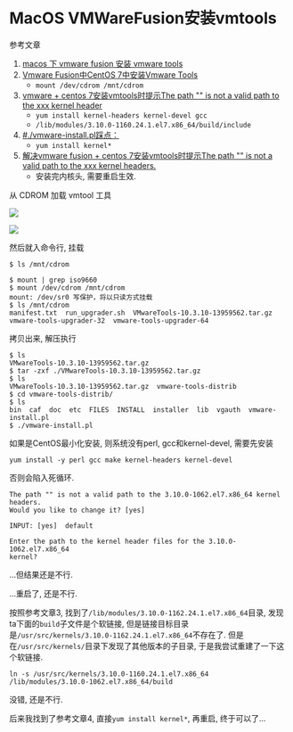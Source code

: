 # MacOS VMWareFusion安装vmtools

参考文章

1. [macos 下 vmware fusion 安装 vmware tools](https://blog.csdn.net/fangkailove/article/details/106164372)
2. [Vmware Fusion中CentOS 7中安装Vmware Tools](https://www.jibing57.com/2019/04/26/manually-install-vmeare-tools-on-centos-7/)
    - `mount /dev/cdrom /mnt/cdrom`
3. [vmware + centos 7安装vmtools时提示The path "" is not a valid path to the xxx kernel header](https://blog.csdn.net/liu1340308350/article/details/80824696)
    - `yum install kernel-headers kernel-devel gcc`
    - `/lib/modules/3.10.0-1160.24.1.el7.x86_64/build/include`
4. [#./vmware-install.pl踩点：](https://www.erlo.vip/share/2/15676.html)
    - `yum install kernel*`
5. [解决vmware fusion + centos 7安装vmtools时提示The path "" is not a valid path to the xxx kernel headers.](https://blog.csdn.net/sirchenhua/article/details/49719659)
    - 安装完内核头, 需要重启生效.

从 CDROM 加载 vmtool 工具

![](https://gitee.com/generals-space/gitimg/raw/master/793695b1c5daa6e33b039d7ccf9a8509.png)

![](https://gitee.com/generals-space/gitimg/raw/master/4ce0c02e6c9659a64bfe271feefb50ed.png)

然后就入命令行, 挂载

```console
$ ls /mnt/cdrom

$ mount | grep iso9660
$ mount /dev/cdrom /mnt/cdrom
mount: /dev/sr0 写保护，将以只读方式挂载
$ ls /mnt/cdrom
manifest.txt  run_upgrader.sh  VMwareTools-10.3.10-13959562.tar.gz  vmware-tools-upgrader-32  vmware-tools-upgrader-64
```

拷贝出来, 解压执行

```conole
$ ls
VMwareTools-10.3.10-13959562.tar.gz
$ tar -zxf ./VMwareTools-10.3.10-13959562.tar.gz
$ ls
VMwareTools-10.3.10-13959562.tar.gz  vmware-tools-distrib
$ cd vmware-tools-distrib/
$ ls
bin  caf  doc  etc  FILES  INSTALL  installer  lib  vgauth  vmware-install.pl
$ ./vmware-install.pl
```

如果是CentOS最小化安装, 则系统没有perl, gcc和kernel-devel, 需要先安装

```
yum install -y perl gcc make kernel-headers kernel-devel
```

否则会陷入死循环.

```
The path "" is not a valid path to the 3.10.0-1062.el7.x86_64 kernel headers.
Would you like to change it? [yes]

INPUT: [yes]  default

Enter the path to the kernel header files for the 3.10.0-1062.el7.x86_64
kernel?

```

...但结果还是不行.

...重启了, 还是不行.

按照参考文章3, 找到了`/lib/modules/3.10.0-1162.24.1.el7.x86_64`目录, 发现ta下面的`build`子文件是个软链接, 但是链接目标目录是`/usr/src/kernels/3.10.0-1162.24.1.el7.x86_64`不存在了. 但是在`/usr/src/kernels/`目录下发现了其他版本的子目录, 于是我尝试重建了一下这个软链接.

```
ln -s /usr/src/kernels/3.10.0-1160.24.1.el7.x86_64 /lib/modules/3.10.0-1062.el7.x86_64/build
```

没错, 还是不行.

后来我找到了参考文章4, 直接`yum install kernel*`, 再重启, 终于可以了...

